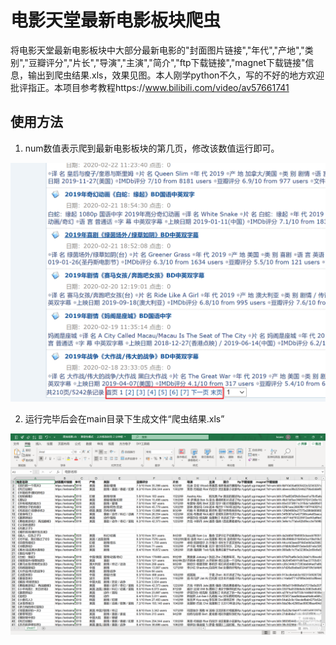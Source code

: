 # 电影天堂最新电影板块爬虫
将电影天堂最新电影板块中大部分最新电影的"封面图片链接","年代","产地","类别","豆瓣评分","片长","导演","主演","简介","ftp下载链接","magnet下载链接"信息，输出到爬虫结果.xls，效果见图。本人刚学python不久，写的不好的地方欢迎批评指正。本项目参考教程https://www.bilibili.com/video/av57661741
## 使用方法
1. num数值表示爬到最新电影板块的第几页，修改该数值运行即可。


![image](https://github.com/keane-1995/dytt8-/blob/master/num.png)


2. 运行完毕后会在main目录下生成文件“爬虫结果.xls”


![image](https://github.com/keane-1995/dytt8-/blob/master/%E8%BE%93%E5%87%BA%E6%95%88%E6%9E%9C.png)
